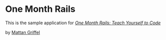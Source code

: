 # One Month Rails

This is the sample application for
[*One Month Rails: Teach Yourself to Code*](http://onemonthrails.com)

by [Mattan Griffel](http//mattyangriffel.com)